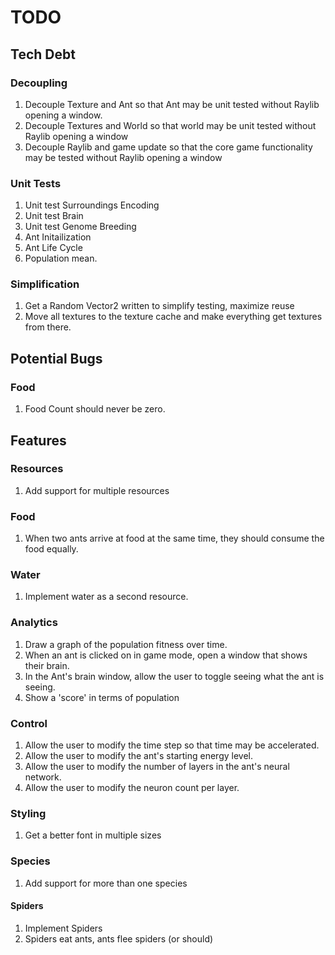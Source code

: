 # TODO

## Tech Debt

### Decoupling

1. Decouple Texture and Ant so that Ant may be unit tested without Raylib opening a window.
2. Decouple Textures and World so that world may be unit tested without Raylib opening a window
3. Decouple Raylib and game update so that the core game functionality may be tested without Raylib opening a window

### Unit Tests
1. Unit test Surroundings Encoding
2. Unit test Brain
3. Unit test Genome Breeding
4. Ant Initailization
5. Ant Life Cycle
6. Population mean.  


### Simplification
1. Get a Random Vector2 written to simplify testing, maximize reuse
2. Move all textures to the texture cache and make everything get textures from there.

## Potential Bugs
### Food
1. Food Count should never be zero.

## Features
### Resources
1. Add support for multiple resources
### Food
1. When two ants arrive at food at the same time, they should consume the food equally.
### Water
1. Implement water as a second resource.

### Analytics
1. Draw a graph of the population fitness over time.
2. When an ant is clicked on in game mode, open a window that shows their brain.
3. In the Ant's brain window, allow the user to toggle seeing what the ant is seeing.
4. Show a 'score' in terms of population 

### Control
1. Allow the user to modify the time step so that time may be accelerated.
2. Allow the user to modify the ant's starting energy level.
3. Allow the user to modify the number of layers in the ant's neural network.
4. Allow the user to modify the neuron count per layer.

### Styling
1. Get a better font in multiple sizes

### Species
1. Add support for more than one species
#### Spiders
1. Implement Spiders
2. Spiders eat ants, ants flee spiders (or should)